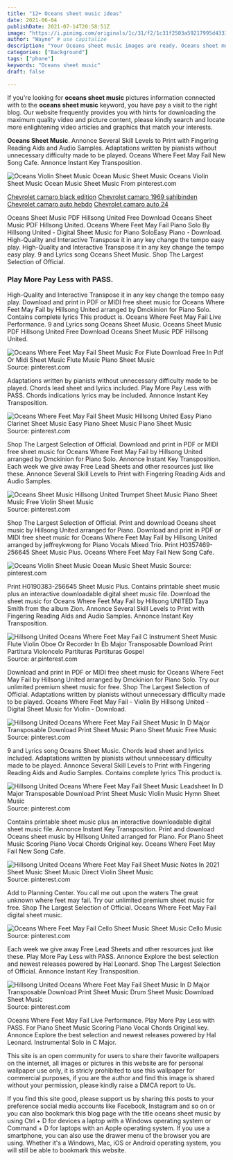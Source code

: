 ```yaml
---
title: "12+ Oceans sheet music ideas"
date: 2021-06-04
publishDate: 2021-07-14T20:58:51Z
image: "https://i.pinimg.com/originals/1c/31/f2/1c31f2503a59217995d4333aa2d76cc6.gif"
author: "Wayne" # use capitalize
description: "Your Oceans sheet music images are ready. Oceans sheet music are a topic that is being searched for and liked by netizens now. You can Find and Download the Oceans sheet music files here. Find and Download all free photos."
categories: ["Background"]
tags: ["phone"]
keywords: "Oceans sheet music"
draft: false

---
```


If you're looking for **oceans sheet music** pictures information connected with to the **oceans sheet music** keyword, you have pay a visit to the right  blog.  Our website frequently  provides you with  hints  for downloading  the maximum  quality video and picture  content, please kindly search and locate more enlightening video articles and graphics  that match your interests.

**Oceans Sheet Music**. Annonce Several Skill Levels to Print with Fingering Reading Aids and Audio Samples. Adaptations written by pianists without unnecessary difficulty made to be played. Oceans Where Feet May Fail New Song Cafe. Annonce Instant Key Transposition.

![Oceans Violin Sheet Music Ocean Music Sheet Music](https://i.pinimg.com/originals/b1/73/b4/b173b4ba5f99bbec75014c692cfa2dbc.png "Oceans Violin Sheet Music Ocean Music Sheet Music")
Oceans Violin Sheet Music Ocean Music Sheet Music From pinterest.com

[Chevrolet camaro black edition](/chevrolet-camaro-black-edition/)
[Chevrolet camaro 1969 sahibinden](/chevrolet-camaro-1969-sahibinden/)
[Chevrolet camaro auto hebdo](/chevrolet-camaro-auto-hebdo/)
[Chevrolet camaro auto 24](/chevrolet-camaro-auto-24/)

Oceans Sheet Music PDF Hillsong United Free Download Oceans Sheet Music PDF Hillsong United. Oceans Where Feet May Fail Piano Solo By Hillsong United - Digital Sheet Music for Piano SoloEasy Piano - Download. High-Quality and Interactive Transpose it in any key change the tempo easy play. High-Quality and Interactive Transpose it in any key change the tempo easy play. 9 and Lyrics song Oceans Sheet Music. Shop The Largest Selection of Official.

### Play More Pay Less with PASS.

High-Quality and Interactive Transpose it in any key change the tempo easy play. Download and print in PDF or MIDI free sheet music for Oceans Where Feet May Fail by Hillsong United arranged by Dmckinion for Piano Solo. Contains complete lyrics This product is. Oceans Where Feet May Fail Live Performance. 9 and Lyrics song Oceans Sheet Music. Oceans Sheet Music PDF Hillsong United Free Download Oceans Sheet Music PDF Hillsong United.


![Oceans Where Feet May Fail Sheet Music For Flute Download Free In Pdf Or Midi Sheet Music Flute Music Piano Sheet Music](https://i.pinimg.com/originals/a9/dc/a1/a9dca1378ad5ed25840e2fb8ece6620d.png "Oceans Where Feet May Fail Sheet Music For Flute Download Free In Pdf Or Midi Sheet Music Flute Music Piano Sheet Music")
Source: pinterest.com

Adaptations written by pianists without unnecessary difficulty made to be played. Chords lead sheet and lyrics included. Play More Pay Less with PASS. Chords indications lyrics may be included. Annonce Instant Key Transposition.

![Oceans Where Feet May Fail Sheet Music Hillsong United Easy Piano Clarinet Sheet Music Easy Piano Sheet Music Piano Sheet Music](https://i.pinimg.com/474x/a5/07/4b/a5074b84af65cf515348683acbfd8e89.jpg "Oceans Where Feet May Fail Sheet Music Hillsong United Easy Piano Clarinet Sheet Music Easy Piano Sheet Music Piano Sheet Music")
Source: pinterest.com

Shop The Largest Selection of Official. Download and print in PDF or MIDI free sheet music for Oceans Where Feet May Fail by Hillsong United arranged by Dmckinion for Piano Solo. Annonce Instant Key Transposition. Each week we give away Free Lead Sheets and other resources just like these. Annonce Several Skill Levels to Print with Fingering Reading Aids and Audio Samples.

![Oceans Sheet Music Hillsong United Trumpet Sheet Music Piano Sheet Music Free Violin Sheet Music](https://i.pinimg.com/originals/68/c8/28/68c82883f60773a64c66511b403c7969.jpg "Oceans Sheet Music Hillsong United Trumpet Sheet Music Piano Sheet Music Free Violin Sheet Music")
Source: pinterest.com

Shop The Largest Selection of Official. Print and download Oceans sheet music by Hillsong United arranged for Piano. Download and print in PDF or MIDI free sheet music for Oceans Where Feet May Fail by Hillsong United arranged by jeffreykwong for Piano Vocals Mixed Trio. Print H0357469-256645 Sheet Music Plus. Oceans Where Feet May Fail New Song Cafe.

![Oceans Violin Sheet Music Ocean Music Sheet Music](https://i.pinimg.com/originals/b1/73/b4/b173b4ba5f99bbec75014c692cfa2dbc.png "Oceans Violin Sheet Music Ocean Music Sheet Music")
Source: pinterest.com

Print H0190383-256645 Sheet Music Plus. Contains printable sheet music plus an interactive downloadable digital sheet music file. Download the sheet music for Oceans Where Feet May Fail by Hillsong UNITED Taya Smith from the album Zion. Annonce Several Skill Levels to Print with Fingering Reading Aids and Audio Samples. Annonce Instant Key Transposition.

![Hillsong United Oceans Where Feet May Fail C Instrument Sheet Music Flute Violin Oboe Or Recorder In Eb Major Transposable Download Print Partitura Violoncelo Partituras Partituras Gospel](https://i.pinimg.com/originals/4e/b5/0b/4eb50bff8683970f4b2d272313d942b0.gif "Hillsong United Oceans Where Feet May Fail C Instrument Sheet Music Flute Violin Oboe Or Recorder In Eb Major Transposable Download Print Partitura Violoncelo Partituras Partituras Gospel")
Source: ar.pinterest.com

Download and print in PDF or MIDI free sheet music for Oceans Where Feet May Fail by Hillsong United arranged by Dmckinion for Piano Solo. Try our unlimited premium sheet music for free. Shop The Largest Selection of Official. Adaptations written by pianists without unnecessary difficulty made to be played. Oceans Where Feet May Fail - Violin By Hillsong United - Digital Sheet Music for Violin - Download.

![Hillsong United Oceans Where Feet May Fail Sheet Music In D Major Transposable Download Print Sheet Music Piano Sheet Music Free Music](https://i.pinimg.com/originals/28/08/97/2808971350c74fc5c609c771273b0642.gif "Hillsong United Oceans Where Feet May Fail Sheet Music In D Major Transposable Download Print Sheet Music Piano Sheet Music Free Music")
Source: pinterest.com

9 and Lyrics song Oceans Sheet Music. Chords lead sheet and lyrics included. Adaptations written by pianists without unnecessary difficulty made to be played. Annonce Several Skill Levels to Print with Fingering Reading Aids and Audio Samples. Contains complete lyrics This product is.

![Hillsong United Oceans Where Feet May Fail Sheet Music Leadsheet In D Major Transposable Download Print Sheet Music Violin Music Hymn Sheet Music](https://i.pinimg.com/originals/d1/16/25/d116259f245fb3c04f9995c8daad8a8a.gif "Hillsong United Oceans Where Feet May Fail Sheet Music Leadsheet In D Major Transposable Download Print Sheet Music Violin Music Hymn Sheet Music")
Source: pinterest.com

Contains printable sheet music plus an interactive downloadable digital sheet music file. Annonce Instant Key Transposition. Print and download Oceans sheet music by Hillsong United arranged for Piano. For Piano Sheet Music Scoring Piano Vocal Chords Original key. Oceans Where Feet May Fail New Song Cafe.

![Hillsong United Oceans Where Feet May Fail Sheet Music Notes In 2021 Sheet Music Sheet Music Direct Violin Sheet Music](https://i.pinimg.com/originals/93/61/8d/93618d664c55a075eeb7ddc37ad06746.png "Hillsong United Oceans Where Feet May Fail Sheet Music Notes In 2021 Sheet Music Sheet Music Direct Violin Sheet Music")
Source: pinterest.com

Add to Planning Center. You call me out upon the waters The great unknown where feet may fail. Try our unlimited premium sheet music for free. Shop The Largest Selection of Official. Oceans Where Feet May Fail digital sheet music.

![Oceans Where Feet May Fail Cello Sheet Music Sheet Music Cello Music](https://i.pinimg.com/originals/30/f2/72/30f272bc6c7bf2e9426cc4ff5fc2c3e0.png "Oceans Where Feet May Fail Cello Sheet Music Sheet Music Cello Music")
Source: pinterest.com

Each week we give away Free Lead Sheets and other resources just like these. Play More Pay Less with PASS. Annonce Explore the best selection and newest releases powered by Hal Leonard. Shop The Largest Selection of Official. Annonce Instant Key Transposition.

![Hillsong United Oceans Where Feet May Fail Sheet Music In D Major Transposable Download Print Sheet Music Drum Sheet Music Download Sheet Music](https://i.pinimg.com/originals/1c/31/f2/1c31f2503a59217995d4333aa2d76cc6.gif "Hillsong United Oceans Where Feet May Fail Sheet Music In D Major Transposable Download Print Sheet Music Drum Sheet Music Download Sheet Music")
Source: pinterest.com

Oceans Where Feet May Fail Live Performance. Play More Pay Less with PASS. For Piano Sheet Music Scoring Piano Vocal Chords Original key. Annonce Explore the best selection and newest releases powered by Hal Leonard. Instrumental Solo in C Major.

This site is an open community for users to share their favorite wallpapers on the internet, all images or pictures in this website are for personal wallpaper use only, it is stricly prohibited to use this wallpaper for commercial purposes, if you are the author and find this image is shared without your permission, please kindly raise a DMCA report to Us.

If you find this site good, please support us by sharing this posts to your preference social media accounts like Facebook, Instagram and so on or you can also bookmark this blog page with the title oceans sheet music by using Ctrl + D for devices a laptop with a Windows operating system or Command + D for laptops with an Apple operating system. If you use a smartphone, you can also use the drawer menu of the browser you are using. Whether it's a Windows, Mac, iOS or Android operating system, you will still be able to bookmark this website.
